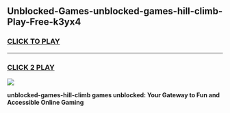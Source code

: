 
## Unblocked-Games-unblocked-games-hill-climb-Play-Free-k3yx4
<h3>
<a href="https://premium76.site?title=unblocked-games-hill-climb&ref=20M">CLICK TO PLAY</a></h3>
<hr>

<h3>
<a href="https://premium76.site?title=unblocked-games-hill-climb&ref=20M">CLICK 2 PLAY</a>
  
</h3>

<a href="https://premium76.site?title=unblocked-games-hill-climb&ref=19M"><img src="https://clearcache.store/games.png"></a>


**unblocked-games-hill-climb games unblocked: Your Gateway to Fun and Accessible Online Gaming**
